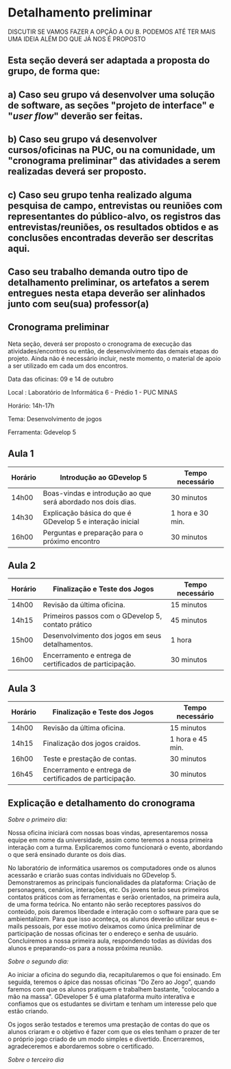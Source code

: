 # Detalhamento preliminar

DISCUTIR SE VAMOS FAZER A OPÇÃO A OU B. PODEMOS ATÉ TER MAIS UMA IDEIA ALÉM DO QUE JÁ NOS É PROPOSTO

## Esta seção deverá ser adaptada a proposta do grupo, de forma que:
## a) Caso seu grupo vá desenvolver uma solução de software, as seções "projeto de interface" e "_user flow_" deverão ser feitas.
## b) Caso seu grupo vá desenvolver cursos/oficinas na PUC, ou na comunidade, um "cronograma preliminar" das atividades a serem realizadas deverá ser proposto.
## c) Caso seu grupo tenha realizado alguma pesquisa de campo, entrevistas ou reuniões com representantes do público-alvo, os registros das entrevistas/reuniões, os resultados obtidos e as conclusões encontradas deverão ser descritas aqui.
## Caso seu trabalho demanda outro tipo de detalhamento preliminar, os artefatos a serem entregues nesta etapa deverão ser alinhados junto com seu(sua) professor(a)

## Cronograma preliminar

Neta seção, deverá ser proposto o cronograma de execução das atividades/encontros ou então, de desenvolvimento das demais etapas do projeto.
Ainda não é necessário incluir, neste momento, o material de apoio a ser utilizado em cada um dos encontros.

Data das oficinas: 09 e 14 de outubro

Local : Laboratório de Informática 6 - Prédio 1 - PUC MINAS

Horário: 14h-17h

Tema: Desenvolvimento de jogos

Ferramenta: Gdevelop 5


## Aula 1

|Horário | Introdução ao GDevelop 5  | Tempo necessário |
|------|-----------------------------------------|----|
|14h00| Boas-vindas e introdução ao que será abordado nos dois dias.| 30 minutos | 
|14h30| Explicação básica do que é GDevelop 5 e interação inicial | 1 hora e 30 min. |
|16h00| Perguntas e preparação para o próximo encontro   | 30 minutos |

 


## Aula 2

|Horário | Finalização e Teste dos Jogos  | Tempo necessário |
|------|-----------------------------------------|----|
|14h00| Revisão da última oficina. | 15 minutos | 
|14h15| Primeiros passos com o GDevelop 5, contato prático|  45 minutos |
|15h00| Desenvolvimento dos jogos em seus detalhamentos. | 1 hora |
|16h00| Encerramento e entrega de certificados de participação. | 30 minutos |




## Aula 3

|Horário | Finalização e Teste dos Jogos  | Tempo necessário |
|------|-----------------------------------------|----|
|14h00| Revisão da última oficina. | 15 minutos | 
|14h15| Finalização dos jogos craidos. | 1 hora e 45 min. |
|16h00| Teste e prestação de contas. | 30 minutos | 
|16h45| Encerramento e entrega de certificados de participação. | 30 minutos |




## Explicação e detalhamento do cronograma

*Sobre o primeiro dia:*

  Nossa oficina iniciará com nossas boas vindas, apresentaremos nossa equipe em nome da universidade, assim como teremos a nossa primeira interação com a turma. Explicaremos como funcionará o evento, abordando o que será ensinado durante os dois dias.
  
  No laboratório de informática usaremos os computadores onde os alunos acessarão e criarão suas contas individuais no GDevelop 5. Demonstraremos as principais funcionalidades da plataforma: Criação de personagens, cenários, interações, etc. Os jovens terão seus primeiros contatos práticos com as ferramentas e serão orientados, na primeira aula, de uma forma teórica. No entanto não serão receptores passívos do conteúdo, pois daremos liberdade e interação com o software para que se ambientalizem. Para que isso aconteça, os alunos deverão utilizar seus e-mails pessoais, por esse motivo deixamos como única preliminar de participação de nossas oficinas ter o endereço e senha de usuário. Concluiremos a nossa primeira aula, respondendo todas as dúvidas dos alunos e preparando-os para a nossa próxima reunião.

  
*Sobre o segundo dia:*
  
  Ao iniciar a oficina do segundo dia, recapitularemos o que foi ensinado. Em seguida, teremos o ápice das nossas oficinas "Do Zero ao Jogo", quando faremos com que os alunos pratiquem e trabalhem bastante, "colocando a mão na massa". GDeveloper 5 é uma plataforma muito interativa e confiamos que os estudantes se divirtam e tenham um interesse pelo que estão criando. 



Os jogos serão testados e teremos uma prestação de contas do que os alunos criaram e o objetivo é fazer com que os eles tenham o prazer de ter o próprio jogo criado de um modo simples e divertido. Encerraremos, agradeceremos e abordaremos sobre o certificado.


*Sobre o terceiro dia*
